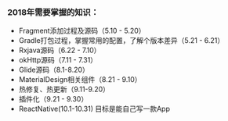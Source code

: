 ### 2018年需要掌握的知识：

* Fragment添加过程及源码（5.10 - 5.20）
* Gradle打包过程，掌握常用的配置，了解个版本差异（5.21 - 6.21）
* Rxjava源码（6.22 - 7.10）
* okHttp源码（7.11 - 7.31）
* Glide源码（8.1-8.20）
* MaterialDesign相关组件（8.21 - 9.10）
* 热修复、热更新（9.11-9.20）
* 插件化（9.21 - 9.30）
* ReactNative(10.1-10.31) 目标是能自己写一款App
